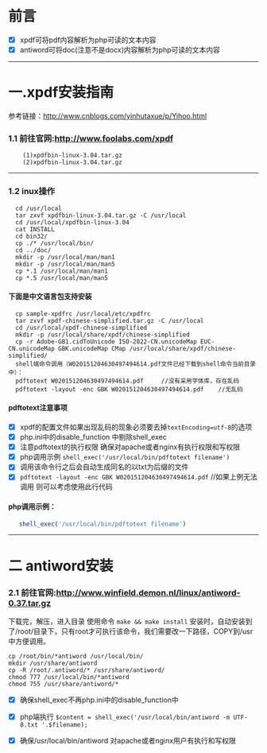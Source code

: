 # 前言 
- [x] xpdf可将pdf内容解析为php可读的文本内容
- [x] antiword可将doc(注意不是docx)内容解析为php可读的文本内容
****
# 一.xpdf安装指南

参考链接：http://www.cnblogs.com/yinhutaxue/p/Yihoo.html

### 1.1 前往官网:http://www.foolabs.com/xpdf<br/>
        (1)xpdfbin-linux-3.04.tar.gz
        (2)xpdfbin-linux-3.04.tar.gz
***
### 1.2 inux操作
      cd /usr/local
      tar zxvf xpdfbin-linux-3.04.tar.gz -C /usr/local
      cd /usr/local/xpdfbin-linux-3.04  
      cat INSTALL
      cd bin32/
      cp ./* /usr/local/bin/
      cd ../doc/
      mkdir -p /usr/local/man/man1
      mkdir -p /usr/local/man/man5
      cp *.1 /usr/local/man/man1
      cp *.5 /usr/local/man/man5
#### 下面是中文语言包支持安装
      cp sample-xpdfrc /usr/local/etc/xpdfrc
      tar zxvf xpdf-chinese-simplified.tar.gz -C /usr/local
      cd /usr/local/xpdf-chinese-simplified
      mkdir -p /usr/local/share/xpdf/chinese-simplified
      cp -r Adobe-GB1.cidToUnicode ISO-2022-CN.unicodeMap EUC-CN.unicodeMap GBK.unicodeMap CMap /usr/local/share/xpdf/chinese-simplified/
      shell端命令调用（W020151204630497494614.pdf文件已经下载到shell命令当前目录中）：
      pdftotext W020151204630497494614.pdf     //没有采用字体库，存在乱码
      pdftotext -layout -enc GBK W020151204630497494614.pdf    //无乱码
#### pdftotext注意事项
- [x] xpdf的配置文件如果出现乱码的现象必须要去掉`textEncoding=utf-8`的选项
- [x] php.ini中的disable_function 中剔除shell_exec
- [x] 注意pdftotext的执行权限 确保对apache或者nginx有执行权限和写权限
- [x] php调用示例 `shell_exec('/usr/local/bin/pdftotext filename')`
- [x] 调用该命令行之后会自动生成同名的以txt为后缀的文件
- [x] `pdftotext -layout -enc GBK W020151204630497494614.pdf` //如果上例无法调用 则可以考虑使用此行代码
#### php调用示例：
```PHP
   shell_exec('/usr/local/bin/pdftotext filename')    
```
****
# 二 antiword安装
### 2.1 前往官网:http://www.winfield.demon.nl/linux/antiword-0.37.tar.gz
下载完，解压，进入目录
使用命令 `make && make install`
安装时，自动安装到了/root/目录下，只有root才可执行该命令，我们需要改一下路径，COPY到/usr中方便调用。
```
cp /root/bin/*antiword /usr/local/bin/
mkdir /usr/share/antiword
cp -R /root/.antiword/* /usr/share/antiword/
chmod 777 /usr/local/bin/*antiword
chmod 755 /usr/share/antiword/*
```
- [x] 确保shell_exec不再php.ini中的disable_function中
- [x] php端执行 `$content = shell_exec('/usr/local/bin/antiword -m UTF-8.txt '.$filename);`
- [x] 确保/usr/local/bin/antiword 对apache或者nginx用户有执行和写权限






